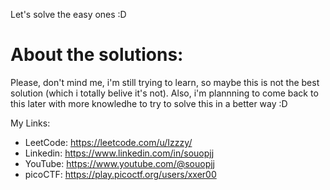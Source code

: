 Let's solve the easy ones :D 

# About the solutions: 
Please, don't mind me, i'm still trying to learn, so maybe this is not the best solution (which i totally belive it's not). Also, i'm plannning to come back to this later with more knowledhe to try to solve this in a better way :D

My Links:
- LeetCode: https://leetcode.com/u/Izzzy/
- Linkedin:  https://www.linkedin.com/in/souopjj
- YouTube: https://www.youtube.com/@souopjj
- picoCTF: https://play.picoctf.org/users/xxer00
